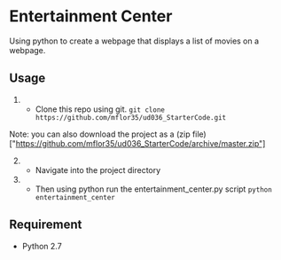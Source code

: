 # Entertainment Center

Using python to create a webpage that displays a list of movies on a webpage.

## Usage

1. - Clone this repo using git.
```git clone https://github.com/mflor35/ud036_StarterCode.git ```

Note:
you can also download the project as a (zip file)["https://github.com/mflor35/ud036_StarterCode/archive/master.zip"]

2. - Navigate into the project directory

3. - Then using python run the entertainment_center.py script
```python entertainment_center```

## Requirement

* Python 2.7
